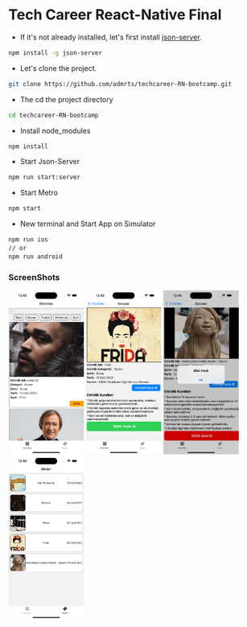 # Tech Career React-Native Final

- If it's not already installed, let's first install [json-server](https://www.npmjs.com/package/json-server).

```sh
npm install -g json-server
```

- Let's clone the project.

```sh
git clone https://github.com/admrts/techcareer-RN-bootcamp.git
```

- The cd the project directory

```sh
cd techcareer-RN-bootcamp
```

- Install node_modules

```sh
npm install
```

- Start Json-Server

```sh
npm run start:server
```

- Start Metro

```sh
npm start
```

- New terminal and Start App on Simulator

```sh
npm run ios
// or
npm run android
```

### ScreenShots

<img src="./screenshots/1.png" width= "150" /> <img src="./screenshots/2.png" width= "150" /> <img src="./screenshots/3.png" width= "150" /> <img src="./screenshots/4.png" width= "150" />
